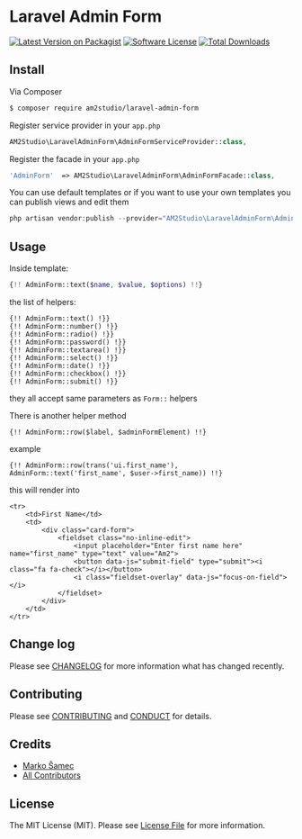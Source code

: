 # Laravel Admin Form

[![Latest Version on Packagist][ico-version]][link-packagist]
[![Software License][ico-license]](LICENSE.md)
[![Total Downloads][ico-downloads]][link-downloads]

## Install

Via Composer

``` bash
$ composer require am2studio/laravel-admin-form
```

Register service provider in your `app.php`

```php
AM2Studio\LaravelAdminForm\AdminFormServiceProvider::class,
```

Register the facade in your `app.php`

```php
'AdminForm'  => AM2Studio\LaravelAdminForm\AdminFormFacade::class,
```

You can use default templates or if you want to use your own templates you can publish views and edit them

```php
php artisan vendor:publish --provider="AM2Studio\LaravelAdminForm\AdminFormServiceProvider" --tag=views
```

## Usage

Inside template:
``` php
{!! AdminForm::text($name, $value, $options) !!}
```

the list of helpers:
```
{!! AdminForm::text() !}}
{!! AdminForm::number() !}}
{!! AdminForm::radio() !}}
{!! AdminForm::password() !}}
{!! AdminForm::textarea() !}}
{!! AdminForm::select() !}}
{!! AdminForm::date() !}}
{!! AdminForm::checkbox() !}}
{!! AdminForm::submit() !}}
```
they all accept same parameters as ```Form::``` helpers

There is another helper method
```
{!! AdminForm::row($label, $adminFormElement) !!}
```
example
```
{!! AdminForm::row(trans('ui.first_name'), AdminForm::text('first_name', $user->first_name)) !!}
```
this will render into
```
<tr>
    <td>First Name</td>
    <td>
        <div class="card-form">
            <fieldset class="no-inline-edit">
                <input placeholder="Enter first name here" name="first_name" type="text" value="Am2">
                <button data-js="submit-field" type="submit"><i class="fa fa-check"></i></button>
                <i class="fieldset-overlay" data-js="focus-on-field"></i>
            </fieldset>
        </div>
    </td>
</tr>
```

## Change log

Please see [CHANGELOG](CHANGELOG.md) for more information what has changed recently.

## Contributing

Please see [CONTRIBUTING](CONTRIBUTING.md) and [CONDUCT](CONDUCT.md) for details.

## Credits

- [Marko Šamec][link-author]
- [All Contributors][link-contributors]

## License

The MIT License (MIT). Please see [License File](LICENSE.md) for more information.

[ico-version]: https://img.shields.io/packagist/v/am2studio/laravel-qandidate.svg?style=flat-square
[ico-license]: https://img.shields.io/badge/license-MIT-brightgreen.svg?style=flat-square
[ico-travis]: https://img.shields.io/travis/am2studio/laravel-qandidate/master.svg?style=flat-square
[ico-scrutinizer]: https://img.shields.io/scrutinizer/coverage/g/am2studio/laravel-qandidate.svg?style=flat-square
[ico-code-quality]: https://img.shields.io/scrutinizer/g/am2studio/laravel-qandidate.svg?style=flat-square
[ico-downloads]: https://img.shields.io/packagist/dt/am2studio/laravel-qandidate.svg?style=flat-square

[link-packagist]: https://packagist.org/packages/am2studio/laravel-qandidate
[link-downloads]: https://packagist.org/packages/am2studio/laravel-qandidate
[link-author]: https://github.com/msamec
[link-contributors]: ../../contributors